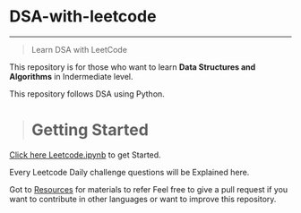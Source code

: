 # DSA-with-leetcode
---

> Learn DSA with LeetCode

This repository is for those who want to learn **Data Structures and Algorithms** in Indermediate level.

This repository follows DSA using Python.

> # Getting Started
[Click here Leetcode.ipynb](./LeetCode.ipynb) to get Started.

Every Leetcode Daily challenge questions will be Explained here.

Got to [Resources](./Resources) for materials to refer
Feel free to give a pull request if you want to contribute in other languages or want to improve this repository.
